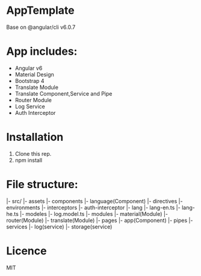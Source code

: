 # AppTemplate

Base on @angular/cli v6.0.7

# App includes:

- Angular v6
- Material Design
- Bootstrap 4 
- Translate Module 
- Translate Component,Service and Pipe
- Router Module
- Log Service
- Auth Interceptor

# Installation

1. Clone this rep.
2. npm install

# File structure:

|- src/
    |- assets
    |- components
        |- language(Component)
    |- directives
    |- environments
    |- interceptors
        |- auth-interceptor
    |- lang
        |- lang-en.ts
        |- lang-he.ts
    |- modeles
        |- log.model.ts
    |- modules
        |- material(Module)
        |- router(Module)
        |- translate(Module)
    |- pages
        |- app(Component)
    |- pipes
    |- services
        |- log(service)
        |- storage(service)


# Licence
MIT

